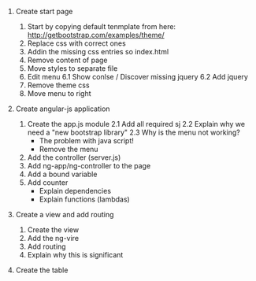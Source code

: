 1. Create start page

	1. Start by copying default tenmplate from here: http://getbootstrap.com/examples/theme/
	2. Replace css with correct ones
	3. Addin the missing css entries so index.html
	4. Remove content of page
	5. Move styles to separate file
	6. Edit menu
	6.1 Show conlse / Discover missing jquery
	6.2 Add jquery
	7. Remove theme css
	8. Move menu to right
	
2. Create angular-js application
	1. Create the app.js module
	2.1 Add all required sj
	2.2 Explain why we need a "new bootstrap library"
	2.3 Why is the menu not  working?
		- The problem with java script!
		- Remove the menu
	3. Add the controller (server.js)
	4. Add ng-app/ng-controller to the page
	5. Add a bound variable
	6. Add counter
		- Explain dependencies
		- Explain functions (lambdas)

3. Create a view and add routing

	1. Create the view
	2. Add the ng-vire
	3. Add routing
	4. Explain why this is significant
	
4. Create the table
	
	
		